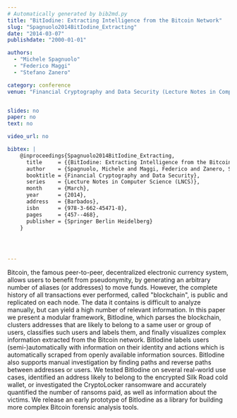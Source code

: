 ```yaml
---
# Automatically generated by bib2md.py
title: "BitIodine: Extracting Intelligence from the Bitcoin Network"
slug: "Spagnuolo2014BitIodine_Extracting"
date: "2014-03-07"
publishdate: "2000-01-01"

authors:
  - "Michele Spagnuolo"
  - "Federico Maggi"
  - "Stefano Zanero"

category: conference
venue: "Financial Cryptography and Data Security (Lecture Notes in Computer Science (LNCS))"


slides: no
paper: no
text: no

video_url: no

bibtex: |
    @inproceedings{Spagnuolo2014BitIodine_Extracting,
      title     = {{BitIodine: Extracting Intelligence from the Bitcoin Network}},
      author    = {Spagnuolo, Michele and Maggi, Federico and Zanero, Stefano},
      booktitle = {Financial Cryptography and Data Security},
      series    = {Lecture Notes in Computer Science (LNCS)},
      month     = {March},
      year      = {2014},
      address   = {Barbados},
      isbn      = {978-3-662-45471-8},
      pages     = {457--468},
      publisher = {Springer Berlin Heidelberg}
    }




---
```


Bitcoin, the famous peer-to-peer, decentralized electronic currency system, allows users to benefit from pseudonymity, by generating an arbitrary number of aliases (or addresses) to move funds. However, the complete history of all transactions ever performed, called "blockchain", is public and replicated on each node. The data it contains is difficult to analyze manually, but can yield a high number of relevant information. In this paper we present a modular framework, BitIodine, which parses the blockchain, clusters addresses that are likely to belong to a same user or group of users, classifies such users and labels them, and finally visualizes complex information extracted from the Bitcoin network. BitIodine labels users (semi-)automatically with information on their identity and actions which is automatically scraped from openly available information sources. BitIodine also supports manual investigation by finding paths and reverse paths between addresses or users. We tested BitIodine on several real-world use cases, identified an address likely to belong to the encrypted Silk Road cold wallet, or investigated the CryptoLocker ransomware and accurately quantified the number of ransoms paid, as well as information about the victims. We release an early prototype of BitIodine as a library for building more complex Bitcoin forensic analysis tools.